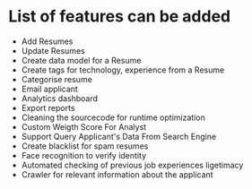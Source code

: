 # List of features can be added

* Add Resumes
* Update Resumes
* Create data model for a Resume
* Create tags for technology, experience from a Resume 
* Categorise resume
* Email applicant
* Analytics dashboard
* Export reports
* Cleaning the sourcecode for runtime optimization
* Custom Weigth Score For Analyst 
* Support Query Applicant's Data From Search Engine
* Create blacklist for spam resumes
* Face recognition to verify identity
* Automated checking of previous job experiences ligetimacy
* Crawler for relevant information about the applicant
